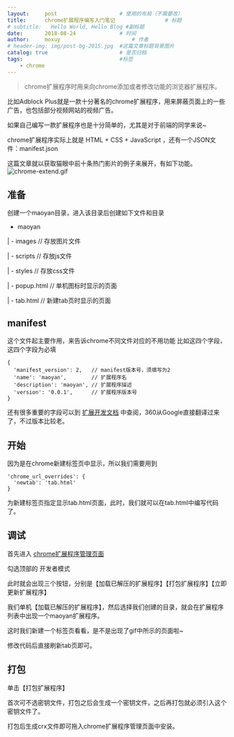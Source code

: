 ```yaml
---
layout:     post   				    # 使用的布局（不需要改）
title:      chrome扩展程序编写入门笔记 				# 标题 
# subtitle:   Hello World, Hello Blog #副标题
date:       2018-08-24 				# 时间
author:     moxuy 						# 作者
# header-img: img/post-bg-2015.jpg 	#这篇文章标题背景图片
catalog: true 						# 是否归档
tags:								#标签
    - chrome
---
```


>chrome扩展程序时用来向chrome添加或者修改功能的浏览器扩展程序。

比如Adblock Plus就是一款十分著名的chrome扩展程序，用来屏蔽页面上的一些广告，也包括部分视频网站的视频广告。

如果自己编写一款扩展程序也是十分简单的，尤其是对于前端的同学来说~

chrome扩展程序实际上就是 HTML + CSS + JavaScript ，还有一个JSON文件：manifest.json

这篇文章就以获取猫眼中前十条热门影片的例子来展开，有如下功能。
![chrome-extend.gif](https://i.loli.net/2018/09/27/5bac72f35e5d0.gif)

## 准备
创建一个maoyan目录，进入该目录后创建如下文件和目录

- maoyan

 | - images   // 存放图片文件

 | - scripts   // 存放js文件

 | - styles    // 存放css文件

 | - popup.html    // 单机图标时显示的页面

 | - tab.html    // 新建tab页时显示的页面
 
## manifest 

这个文件起主要作用，来告诉chrome不同文件对应的不用功能
比如这四个字段，这四个字段为必填
```
{
  'manifest_version': 2,   // manifest版本号，须填写为2
  'name': 'maoyan',        // 扩展程序名
  'description': 'maoyan', // 扩展程序描述
  'version': '0.0.1',      // 扩展程序版本号
}
```
还有很多重要的字段可以到 [扩展开发文档](http://open.chrome.360.cn/extension_dev/manifest.html) 中查阅，360从Google直接翻译过来了，不过版本比较老。
## 开始
因为是在chrome新建标签页中显示，所以我们需要用到
```
'chrome_url_overrides': {
  'newtab': 'tab.html'
}
```
为新建标签页指定显示tab.html页面，此时，我们就可以在tab.html中编写代码了。

## 调试
首先进入 [chrome扩展程序管理页面](chrome://extensions/)

勾选顶部的 开发者模式

此时就会出现三个按钮，分别是【加载已解压的扩展程序】【打包扩展程序】【立即更新扩展程序】

我们单机【加载已解压的扩展程序】，然后选择我们创建的目录，就会在扩展程序列表中出现一个maoyan扩展程序。

这时我们新建一个标签页看看，是不是出现了gif中所示的页面啦~

修改代码后直接刷新tab页即可。
## 打包
单击【打包扩展程序】

首次可不选密钥文件，打包之后会生成一个密钥文件，之后再打包就必须引入这个密钥文件了。

打包后生成crx文件即可拖入chrome扩展程序管理页面中安装。
